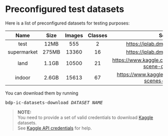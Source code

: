 # Preconfigured test datasets

Here is a list of preconfigured datasets for testing purposes:

| Name               | Size  | Images | Classes | Source                                                         |
| :----------------: | :---: | :----: | :-----: | :------------------------------------------------------------: |
| test               | 12MB  | 555    | 2       | https://iplab.dmi.unict.it/MLC2018/                            |
| supermarket        | 275MB | 13360  | 16      | https://iplab.dmi.unict.it/MLC2018/                            |
| land               | 1.1GB | 10500  | 21      | https://www.kaggle.com/apollo2506/landuse-scene-classification |
| indoor             | 2.6GB | 15613  | 67      | https://www.kaggle.com/itsahmad/indoor-scenes-cvpr-2019        |

You can download them by running

<pre lang="bash">
bdp-ic-datasets-download <i>DATASET_NAME</i>
</pre>

> **NOTE:**  
> You need to provide a set of valid credentials to download [Kaggle](https://www.kaggle.com/) datasets.   
> See [Kaggle API credentials](https://github.com/Kaggle/kaggle-api#api-credentials) for help.